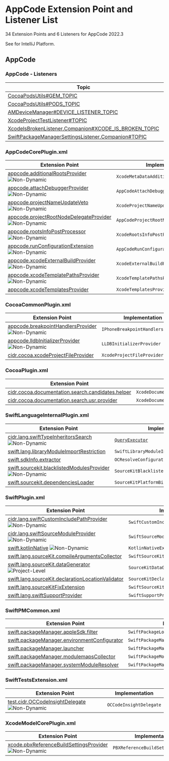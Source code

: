 # AppCode Extension Point and Listener List

<!-- Copyright 2000-2023 JetBrains s.r.o. and contributors. Use of this source code is governed by the Apache 2.0 license. -->

34 Extension Points and 6 Listeners for AppCode 2022.3

See [](extension_point_list.md) for IntelliJ Platform.

<include from="app_code.md" element-id="appCodeSunset"/>

<include from="snippets.md" element-id="ep_list_legend"/>

## AppCode

### AppCode - Listeners


| Topic | Listener |
|-------|----------|
| [CocoaPodsUtils#GEM_TOPIC](https://jb.gg/ipe/listeners?topics=com.jetbrains.cidr.cocoapods.CocoaPodsUtils.GemListener)  | `GemListener` |
| [CocoaPodsUtils#PODS_TOPIC](https://jb.gg/ipe/listeners?topics=com.jetbrains.cidr.cocoapods.CocoaPodsUtils.PodsListener)  | `PodsListener` |
| [AMDeviceManager#DEVICE_LISTENER_TOPIC](https://jb.gg/ipe/listeners?topics=com.jetbrains.cidr.execution.deviceSupport.AMDeviceListener)  | `AMDeviceListener` |
| [XcodeProjectTestListener#TOPIC](https://jb.gg/ipe/listeners?topics=com.jetbrains.cidr.xcode.model.XcodeProjectTestListener)  | `XcodeProjectTestListener` |
| [XcodeIsBrokenListener.Companion#XCODE_IS_BROKEN_TOPIC](https://jb.gg/ipe/listeners?topics=com.jetbrains.cidr.xcode.refresh.XcodeIsBrokenListener)  | `XcodeIsBrokenListener` |
| [SwiftPackageManagerSettingsListener.Companion#TOPIC](https://jb.gg/ipe/listeners?topics=com.jetbrains.swift.swiftpm.SwiftPackageManagerSettingsListener)  | `SwiftPackageManagerSettingsListener` |


### AppCodeCorePlugin.xml

| Extension Point | Implementation |
|-----------------|----------------|
| [appcode.additionalRootsProvider](https://jb.gg/ipe?extensions=appcode.additionalRootsProvider) ![Non-Dynamic][non-dynamic] | `XcodeMetaDataAdditionalRootsProvider` |
| [appcode.attachDebuggerProvider](https://jb.gg/ipe?extensions=appcode.attachDebuggerProvider) ![Non-Dynamic][non-dynamic] | `AppCodeAttachDebuggerExtension` |
| [appcode.projectNameUpdateVeto](https://jb.gg/ipe?extensions=appcode.projectNameUpdateVeto) ![Non-Dynamic][non-dynamic] | `XcodeProjectNameUpdateVeto` |
| [appcode.projectRootNodeDelegateProvider](https://jb.gg/ipe?extensions=appcode.projectRootNodeDelegateProvider) ![Non-Dynamic][non-dynamic] | `AppCodeProjectRootNodeDelegateProvider` |
| [appcode.rootsInfoPostProcessor](https://jb.gg/ipe?extensions=appcode.rootsInfoPostProcessor) ![Non-Dynamic][non-dynamic] | `XcodeRootsInfoPostProcessor` |
| [appcode.runConfigurationExtension](https://jb.gg/ipe?extensions=appcode.runConfigurationExtension) ![Non-Dynamic][non-dynamic] | `AppCodeRunConfigurationExtension` |
| [appcode.xcodeExternalBuildProvider](https://jb.gg/ipe?extensions=appcode.xcodeExternalBuildProvider) ![Non-Dynamic][non-dynamic] | `XcodeExternalBuildProvider` |
| [appcode.xcodeTemplatePathsProvider](https://jb.gg/ipe?extensions=appcode.xcodeTemplatePathsProvider) ![Non-Dynamic][non-dynamic] | `XcodeTemplatePathsProvider` |
| [appcode.xcodeTemplatesProvider](https://jb.gg/ipe?extensions=appcode.xcodeTemplatesProvider) | `XcodeTemplatesProvider` |

### CocoaCommonPlugin.xml

| Extension Point | Implementation |
|-----------------|----------------|
| [appcode.breakpointHandlersProvider](https://jb.gg/ipe?extensions=appcode.breakpointHandlersProvider) ![Non-Dynamic][non-dynamic] | `IPhoneBreakpointHandlersProvider` |
| [appcode.lldbInitializerProvider](https://jb.gg/ipe?extensions=appcode.lldbInitializerProvider) ![Non-Dynamic][non-dynamic] | `LLDBInitializerProvider` |
| [cidr.cocoa.xcodeProjectFileProvider](https://jb.gg/ipe?extensions=cidr.cocoa.xcodeProjectFileProvider) | `XcodeProjectFileProvider` |

### CocoaPlugin.xml

| Extension Point | Implementation |
|-----------------|----------------|
| [cidr.cocoa.documentation.search.candidates.helper](https://jb.gg/ipe?extensions=cidr.cocoa.documentation.search.candidates.helper) | `XcodeDocumentationCandidateBasedSearchHelper` |
| [cidr.cocoa.documentation.search.usr.provider](https://jb.gg/ipe?extensions=cidr.cocoa.documentation.search.usr.provider) | `XcodeDocumentationUsrProvider` |

### SwiftLanguageInternalPlugin.xml

| Extension Point | Implementation |
|-----------------|----------------|
| [cidr.lang.swiftTypeInheritorsSearch](https://jb.gg/ipe?extensions=cidr.lang.swiftTypeInheritorsSearch) ![Non-Dynamic][non-dynamic] | [`QueryExecutor`](%gh-ic%/platform/core-api/src/com/intellij/util/QueryExecutor.java) |
| [swift.lang.libraryModuleImportRestriction](https://jb.gg/ipe?extensions=swift.lang.libraryModuleImportRestriction) | `SwiftLibraryModuleImportRestriction` |
| [swift.sdkInfo.extractor](https://jb.gg/ipe?extensions=swift.sdkInfo.extractor) | `OCResolveConfigurationSdkInfoExtractor` |
| [swift.sourcekit.blacklistedModulesProvider](https://jb.gg/ipe?extensions=swift.sourcekit.blacklistedModulesProvider) ![Non-Dynamic][non-dynamic] | `SourceKitBlacklistedModulesProvider` |
| [swift.sourcekit.dependenciesLoader](https://jb.gg/ipe?extensions=swift.sourcekit.dependenciesLoader) | `SourceKitPlatformBinaryDependenciesLoader` |

### SwiftPlugin.xml

| Extension Point | Implementation |
|-----------------|----------------|
| [cidr.lang.swiftCustomIncludePathProvider](https://jb.gg/ipe?extensions=cidr.lang.swiftCustomIncludePathProvider) ![Non-Dynamic][non-dynamic] | `SwiftCustomIncludePathProvider` |
| [cidr.lang.swiftSourceModuleProvider](https://jb.gg/ipe?extensions=cidr.lang.swiftSourceModuleProvider) ![Non-Dynamic][non-dynamic] | `SwiftSourceModuleProvider` |
| [swift.kotlinNative](https://jb.gg/ipe?extensions=swift.kotlinNative) ![Non-Dynamic][non-dynamic] | `KotlinNativeExtensionPoint` |
| [swift.lang.sourceKit.compileArgumentsCollector](https://jb.gg/ipe?extensions=swift.lang.sourceKit.compileArgumentsCollector) | `SwiftSourceKitCompileArgumentsCollector` |
| [swift.lang.sourceKit.dataGenerator](https://jb.gg/ipe?extensions=swift.lang.sourceKit.dataGenerator) ![Project-Level][project-level] | `SourceKitDataGenerator` |
| [swift.lang.sourceKit.declarationLocationValidator](https://jb.gg/ipe?extensions=swift.lang.sourceKit.declarationLocationValidator) | `SourceKitDeclarationLocationValidator` |
| [swift.lang.sourceKitFixExtension](https://jb.gg/ipe?extensions=swift.lang.sourceKitFixExtension) | `SwiftSourceKitFixExtension` |
| [swift.lang.swiftSupportProvider](https://jb.gg/ipe?extensions=swift.lang.swiftSupportProvider) | `SwiftSupportProvider` |

### SwiftPMCommon.xml

| Extension Point | Implementation |
|-----------------|----------------|
| [swift.packageManager.appleSdk.filter](https://jb.gg/ipe?extensions=swift.packageManager.appleSdk.filter) | `SwiftPackageLoadedAppleSdkFilter` |
| [swift.packageManager.environmentConfigurator](https://jb.gg/ipe?extensions=swift.packageManager.environmentConfigurator) | `SwiftPackageManagerEnvironmentConfigurator` |
| [swift.packageManager.launcher](https://jb.gg/ipe?extensions=swift.packageManager.launcher) | `SwiftPackageManagerConfigurationLauncher` |
| [swift.packageManager.modulemapsCollector](https://jb.gg/ipe?extensions=swift.packageManager.modulemapsCollector) | `SwiftPackageModuleMapsCollector` |
| [swift.packageManager.systemModuleResolver](https://jb.gg/ipe?extensions=swift.packageManager.systemModuleResolver) | `SwiftPackageManagerSystemModuleResolver` |

### SwiftTestsExtension.xml

| Extension Point | Implementation |
|-----------------|----------------|
| [test.cidr.OCCodeInsightDelegate](https://jb.gg/ipe?extensions=test.cidr.OCCodeInsightDelegate) ![Non-Dynamic][non-dynamic] | `OCCodeInsightDelegate` |

### XcodeModelCorePlugin.xml

| Extension Point | Implementation |
|-----------------|----------------|
| [xcode.pbxReferenceBuildSettingsProvider](https://jb.gg/ipe?extensions=xcode.pbxReferenceBuildSettingsProvider) ![Non-Dynamic][non-dynamic] | `PBXReferenceBuildSettingProvider` |

[experimental]: https://img.shields.io/badge/-Experimental_API-red?style=flat-square
[internal]: https://img.shields.io/badge/-Internal_API-darkred?style=flat-square
[project-level]: https://img.shields.io/badge/-Project--Level-blue?style=flat-square
[non-dynamic]: https://img.shields.io/badge/-Non--Dynamic-orange?style=flat-square
[deprecated]: https://img.shields.io/badge/-Deprecated-lightgrey?style=flat-square
